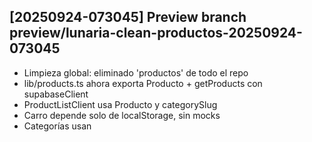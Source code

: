 ## [20250924-073045] Preview branch preview/lunaria-clean-productos-20250924-073045

- Limpieza global: eliminado 'productos' de todo el repo
- lib/products.ts ahora exporta Producto + getProducts con supabaseClient
- ProductListClient usa Producto y categorySlug
- Carro depende solo de localStorage, sin mocks
- Categorías usan <ProductListClient categorySlug={slug} />


